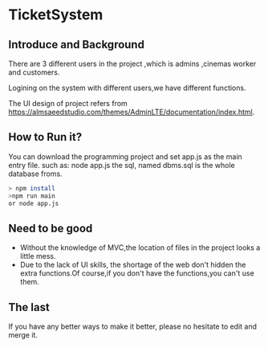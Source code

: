 # TicketSystem
## Introduce and Background

There are 3 different users in the project ,which is admins ,cinemas worker and customers.

Logining on the system with different users,we have different functions.

The UI design of project refers from https://almsaeedstudio.com/themes/AdminLTE/documentation/index.html.

## How to Run it?
You can download the programming project and set app.js as the main entry file.
such as: node app.js
the sql, named dbms.sql is the whole database froms.
```bash
> npm install
>npm run main
or node app.js
```
## Need to be good
+ Without the knowledge of MVC,the location of files in the project looks a little mess.
+ Due to the lack of UI skills, the shortage of the web don't hidden the extra functions.Of course,if you don't have the functions,you can't use them.

## The last
If you have any better ways to make it better, please no hesitate to edit and merge it.
